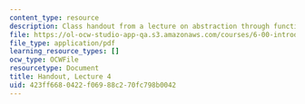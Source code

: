 ```yaml
---
content_type: resource
description: Class handout from a lecture on abstraction through functions and recursion.
file: https://ol-ocw-studio-app-qa.s3.amazonaws.com/courses/6-00-introduction-to-computer-science-and-programming-fall-2008/423ff6680422f06988c270fc798b0042_lec4.pdf
file_type: application/pdf
learning_resource_types: []
ocw_type: OCWFile
resourcetype: Document
title: Handout, Lecture 4
uid: 423ff668-0422-f069-88c2-70fc798b0042
---
```

